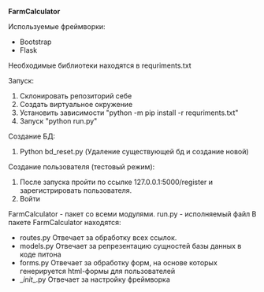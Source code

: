 **FarmCalculator**

Используемые фреймворки:
-  Bootstrap
-  Flask

Необходимые библиотеки находятся в requriments.txt

Запуск:
1. Склонировать репозиторий себе
2. Создать виртуальное окружение
3. Установить зависимости "python -m pip install -r requriments.txt"
4. Запуск "python run.py"


Создание БД:
1. Python bd_reset.py (Удаление существующей бд и создание новой)

Создание пользователя (тестовый режим):
1. После запуска пройти по ссылке 127.0.0.1:5000/register и зарегистрировать пользователя.
2. Войти


FarmCalculator - пакет со всеми модулями.
run.py - исполняемый файл
В пакете FarmCalculator находятся:
- routes.py
  Отвечает за обработку всех ссылок.
- models.py
  Отвечает за репрезентацию сущностей базы данных в коде питона
- forms.py
  Отвечает за обработку форм, на основе которых генерируется html-формы для пользователей
- \__init__.py
  Отвечает за настройку фреймворка
